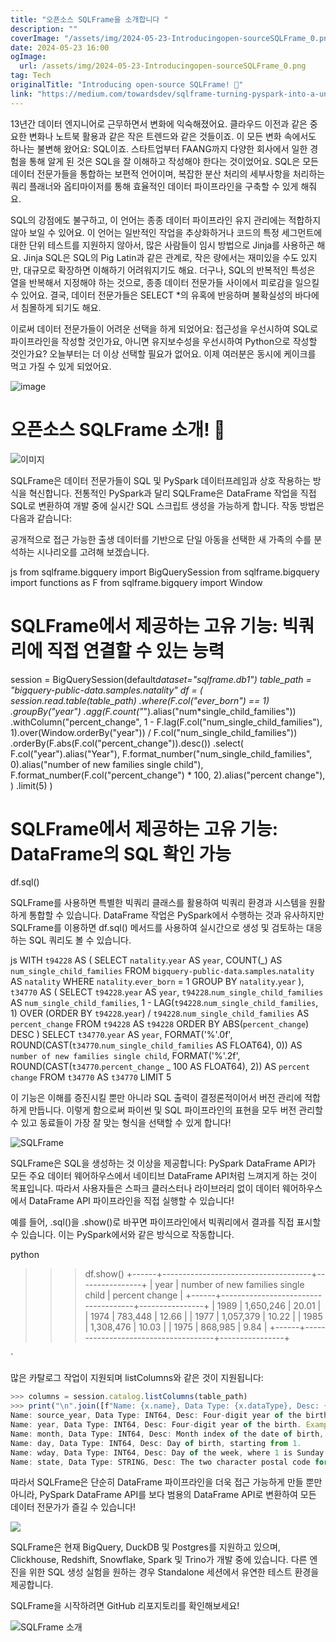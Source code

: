 ```yaml
---
title: "오픈소스 SQLFrame을 소개합니다 "
description: ""
coverImage: "/assets/img/2024-05-23-Introducingopen-sourceSQLFrame_0.png"
date: 2024-05-23 16:00
ogImage:
  url: /assets/img/2024-05-23-Introducingopen-sourceSQLFrame_0.png
tag: Tech
originalTitle: "Introducing open-source SQLFrame! 🎉"
link: "https://medium.com/towardsdev/sqlframe-turning-pyspark-into-a-universal-dataframe-api-e06a1c678f35"
---
```


13년간 데이터 엔지니어로 근무하면서 변화에 익숙해졌어요. 클라우드 이전과 같은 중요한 변화나 노트북 활용과 같은 작은 트렌드와 같은 것들이죠. 이 모든 변화 속에서도 하나는 불변해 왔어요: SQL이죠. 스타트업부터 FAANG까지 다양한 회사에서 일한 경험을 통해 알게 된 것은 SQL을 잘 이해하고 작성해야 한다는 것이었어요. SQL은 모든 데이터 전문가들을 통합하는 보편적 언어이며, 복잡한 분산 처리의 세부사항을 처리하는 쿼리 플래너와 옵티마이저를 통해 효율적인 데이터 파이프라인을 구축할 수 있게 해줘요.

SQL의 강점에도 불구하고, 이 언어는 종종 데이터 파이프라인 유지 관리에는 적합하지 않아 보일 수 있어요. 이 언어는 일반적인 작업을 추상화하거나 코드의 특정 세그먼트에 대한 단위 테스트를 지원하지 않아서, 많은 사람들이 임시 방법으로 Jinja를 사용하곤 해요. Jinja SQL은 SQL의 Pig Latin과 같은 관계로, 작은 량에서는 재미있을 수도 있지만, 대규모로 확장하면 이해하기 어려워지기도 해요. 더구나, SQL의 반복적인 특성은 열을 반복해서 지정해야 하는 것으로, 종종 데이터 전문가들 사이에서 피로감을 일으킬 수 있어요.
결국, 데이터 전문가들은 SELECT \*의 유혹에 반응하며 불확실성의 바다에서 침몰하게 되기도 해요.

이로써 데이터 전문가들이 어려운 선택을 하게 되었어요: 접근성을 우선시하여 SQL로 파이프라인을 작성할 것인가요, 아니면 유지보수성을 우선시하여 Python으로 작성할 것인가요? 오늘부터는 더 이상 선택할 필요가 없어요. 이제 여러분은 동시에 케이크를 먹고 가질 수 있게 되었어요.

![image](https://miro.medium.com/v2/resize:fit:1400/1*JZ4jUIBrQAf-oovf3IFN1w.gif)

<div class="content-ad"></div>

# 오픈소스 SQLFrame 소개! 🎉

![이미지](/assets/img/2024-05-23-Introducingopen-sourceSQLFrame_0.png)

SQLFrame은 데이터 전문가들이 SQL 및 PySpark 데이터프레임과 상호 작용하는 방식을 혁신합니다. 전통적인 PySpark과 달리 SQLFrame은 DataFrame 작업을 직접 SQL로 변환하여 개발 중에 실시간 SQL 스크립트 생성을 가능하게 합니다. 작동 방법은 다음과 같습니다:

공개적으로 접근 가능한 출생 데이터를 기반으로 단일 아동을 선택한 새 가족의 수를 분석하는 시나리오를 고려해 보겠습니다.

<div class="content-ad"></div>

js
from sqlframe.bigquery import BigQuerySession
from sqlframe.bigquery import functions as F
from sqlframe.bigquery import Window

# SQLFrame에서 제공하는 고유 기능: 빅쿼리에 직접 연결할 수 있는 능력

session = BigQuerySession(default*dataset="sqlframe.db1")
table_path = "bigquery-public-data.samples.natality"
df = (
session.read.table(table_path)
.where(F.col("ever_born") == 1)
.groupBy("year")
.agg(F.count("*").alias("num*single_child_families"))
.withColumn("percent_change", 1 - F.lag(F.col("num_single_child_families"), 1).over(Window.orderBy("year")) / F.col("num_single_child_families"))
.orderBy(F.abs(F.col("percent_change")).desc())
.select(
F.col("year").alias("Year"),
F.format_number("num_single_child_families", 0).alias("number of new families single child"),
F.format_number(F.col("percent_change") * 100, 2).alias("percent change"),
)
.limit(5)
)

# SQLFrame에서 제공하는 고유 기능: DataFrame의 SQL 확인 가능

df.sql()

SQLFrame를 사용하면 특별한 빅쿼리 클래스를 활용하여 빅쿼리 환경과 시스템을 원활하게 통합할 수 있습니다. DataFrame 작업은 PySpark에서 수행하는 것과 유사하지만 SQLFrame를 이용하면 df.sql() 메서드를 사용하여 실시간으로 생성 및 검토하는 대응하는 SQL 쿼리도 볼 수 있습니다.

js
WITH `t94228` AS (
SELECT
`natality`.`year` AS `year`,
COUNT(_) AS `num_single_child_families`
FROM `bigquery-public-data`.`samples`.`natality` AS `natality`
WHERE
`natality`.`ever_born` = 1
GROUP BY
`natality`.`year`
), `t34770` AS (
SELECT
`t94228`.`year` AS `year`,
`t94228`.`num_single_child_families` AS `num_single_child_families`,
1 - LAG(`t94228`.`num_single_child_families`, 1) OVER (ORDER BY `t94228`.`year`) / `t94228`.`num_single_child_families` AS `percent_change`
FROM `t94228` AS `t94228`
ORDER BY
ABS(`percent_change`) DESC
)
SELECT
`t34770`.`year` AS `year`,
FORMAT('%\'.0f', ROUND(CAST(`t34770`.`num_single_child_families` AS FLOAT64), 0)) AS `number of new families single child`,
FORMAT('%\'.2f', ROUND(CAST(`t34770`.`percent_change` _ 100 AS FLOAT64), 2)) AS `percent change`
FROM `t34770` AS `t34770`
LIMIT 5

이 기능은 이해를 증진시킬 뿐만 아니라 SQL 출력이 결정론적이어서 버전 관리에 적합하게 만듭니다. 이렇게 함으로써 파이썬 및 SQL 파이프라인의 표현을 모두 버전 관리할 수 있고 동료들이 가장 잘 맞는 형식을 선택할 수 있게 합니다!

<div class="content-ad"></div>

![SQLFrame](https://miro.medium.com/v2/resize:fit:808/1*y_ZC1qkDPllTA3Yk3XiC8A.gif)

SQLFrame은 SQL을 생성하는 것 이상을 제공합니다: PySpark DataFrame API가 모든 주요 데이터 웨어하우스에서 네이티브 DataFrame API처럼 느껴지게 하는 것이 목표입니다. 따라서 사용자들은 스파크 클러스터나 라이브러리 없이 데이터 웨어하우스에서 DataFrame API 파이프라인을 직접 실행할 수 있습니다!

예를 들어, .sql()을 .show()로 바꾸면 파이프라인에서 빅쿼리에서 결과를 직접 표시할 수 있습니다. 이는 PySpark에서와 같은 방식으로 작동합니다.

python

> > > df.show()
> > > +------+-------------------------------------+----------------+
> > > | year | number of new families single child | percent change |
> > > +------+-------------------------------------+----------------+
> > > | 1989 | 1,650,246 | 20.01 |
> > > | 1974 | 783,448 | 12.66 |
> > > | 1977 | 1,057,379 | 10.22 |
> > > | 1985 | 1,308,476 | 10.03 |
> > > | 1975 | 868,985 | 9.84 |
> > > +------+-------------------------------------+----------------+

`

<div class="content-ad"></div>

많은 카탈로그 작업이 지원되며 listColumns와 같은 것이 지원됩니다:

```js
>>> columns = session.catalog.listColumns(table_path)
>>> print("\n".join([f"Name: {x.name}, Data Type: {x.dataType}, Desc: {x.description}" for x in columns]))
Name: source_year, Data Type: INT64, Desc: Four-digit year of the birth. Example: 1975.
Name: year, Data Type: INT64, Desc: Four-digit year of the birth. Example: 1975.
Name: month, Data Type: INT64, Desc: Month index of the date of birth, where 1=January.
Name: day, Data Type: INT64, Desc: Day of birth, starting from 1.
Name: wday, Data Type: INT64, Desc: Day of the week, where 1 is Sunday and 7 is Saturday.
Name: state, Data Type: STRING, Desc: The two character postal code for the state. Entries after 2004 do not include this value.
```

따라서 SQLFrame은 단순히 DataFrame 파이프라인을 더욱 접근 가능하게 만들 뿐만 아니라, PySpark DataFrame API를 보다 범용의 DataFrame API로 변환하여 모든 데이터 전문가가 즐길 수 있습니다!

<img src="https://miro.medium.com/v2/resize:fit:720/1*JQ7uBfQn-4VWWWlfl5D_sA.gif" />

<div class="content-ad"></div>

SQLFrame은 현재 BigQuery, DuckDB 및 Postgres를 지원하고 있으며, Clickhouse, Redshift, Snowflake, Spark 및 Trino가 개발 중에 있습니다. 다른 엔진을 위한 SQL 생성 실험을 원하는 경우 Standalone 세션에서 유연한 테스트 환경을 제공합니다.

SQLFrame을 시작하려면 GitHub 리포지토리를 확인해보세요!

![SQLFrame 소개](/assets/img/2024-05-23-Introducingopen-sourceSQLFrame_1.png)
